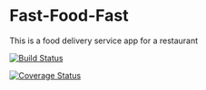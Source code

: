# Fast-Food-Fast
This is a food delivery service app for a restaurant

[![Build Status](https://travis-ci.org/celestemiriams/Fast-Food-Fast.svg?branch=orders)](https://travis-ci.org/celestemiriams/Fast-Food-Fast)

[![Coverage Status](https://coveralls.io/repos/github/celestemiriams/Fast-Food-Fast/badge.svg)](https://coveralls.io/github/celestemiriams/Fast-Food-Fast)
